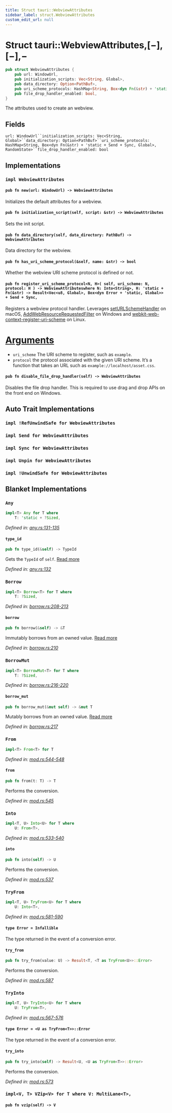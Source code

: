 ```yaml
---
title: Struct tauri::WebviewAttributes
sidebar_label: struct.WebviewAttributes
custom_edit_url: null
---
```


# Struct tauri::WebviewAttributes,\[−],\[−],−

```rs
pub struct WebviewAttributes {
    pub url: WindowUrl,
    pub initialization_scripts: Vec<String, Global>,
    pub data_directory: Option<PathBuf>,
    pub uri_scheme_protocols: HashMap<String, Box<dyn Fn(&str) + 'static + Send + Sync, Global>, RandomState>,
    pub file_drop_handler_enabled: bool,
}
```

The attributes used to create an webview.

## Fields

`url: WindowUrl``initialization_scripts: Vec<String, Global>``data_directory: Option<PathBuf>``uri_scheme_protocols: HashMap<String, Box<dyn Fn(&str) + 'static + Send + Sync, Global>, RandomState>``file_drop_handler_enabled: bool`

## Implementations

### `impl WebviewAttributes`

#### `pub fn new(url: WindowUrl) -> WebviewAttributes`

Initializes the default attributes for a webview.

#### `pub fn initialization_script(self, script: &str) -> WebviewAttributes`

Sets the init script.

#### `pub fn data_directory(self, data_directory: PathBuf) -> WebviewAttributes`

Data directory for the webview.

#### `pub fn has_uri_scheme_protocol(&self, name: &str) -> bool`

Whether the webview URI scheme protocol is defined or not.

#### `pub fn register_uri_scheme_protocol<N, H>( self, uri_scheme: N, protocol: H ) -> WebviewAttributeswhere N: Into<String>, H: 'static + Fn(&str) -> Result<Vec<u8, Global>, Box<dyn Error + 'static, Global>> + Send + Sync,`

Registers a webview protocol handler. Leverages [setURLSchemeHandler](https://developer.apple.com/documentation/webkit/wkwebviewconfiguration/2875766-seturlschemehandler) on macOS, [AddWebResourceRequestedFilter](https://docs.microsoft.com/en-us/dotnet/api/microsoft.web.webview2.core.corewebview2.addwebresourcerequestedfilter?view=webview2-dotnet-1.0.774.44) on Windows and [webkit-web-context-register-uri-scheme](https://webkitgtk.org/reference/webkit2gtk/stable/WebKitWebContext.html#webkit-web-context-register-uri-scheme) on Linux.

# [Arguments](/docs/api/rust/tauri/about:blank#arguments)

-   `uri_scheme` The URI scheme to register, such as `example`.
-   `protocol` the protocol associated with the given URI scheme. It’s a function that takes an URL such as `example://localhost/asset.css`.

#### `pub fn disable_file_drop_handler(self) -> WebviewAttributes`

Disables the file drop handler. This is required to use drag and drop APIs on the front end on Windows.

## Auto Trait Implementations

### `impl !RefUnwindSafe for WebviewAttributes`

### `impl Send for WebviewAttributes`

### `impl Sync for WebviewAttributes`

### `impl Unpin for WebviewAttributes`

### `impl !UnwindSafe for WebviewAttributes`

## Blanket Implementations

### `Any`

```rs
impl<T> Any for T where
    T: 'static + ?Sized, 
```

_Defined in: [any.rs:131-135](https://github.com/https://blob/e663bdd/core/tauri/src/https://doc.rust-lang.org/nightly/src/core/any.rs#L131-135)_

#### `type_id`

```rs
pub fn type_id(&self) -> TypeId
```

Gets the `TypeId` of `self`. [Read more](https://doc.rust-lang.org/nightly/core/any/trait.Any.html#tymethod.type_id)

_Defined in: [any.rs:132](https://github.com/https://blob/e663bdd/core/tauri/src/https://doc.rust-lang.org/nightly/src/core/any.rs#L132)_

### `Borrow`

```rs
impl<T> Borrow<T> for T where
    T: ?Sized, 
```

_Defined in: [borrow.rs:208-213](https://github.com/https://blob/e663bdd/core/tauri/src/https://doc.rust-lang.org/nightly/src/core/borrow.rs#L208-213)_

#### `borrow`

```rs
pub fn borrow(&self) -> &T
```

Immutably borrows from an owned value. [Read more](https://doc.rust-lang.org/nightly/core/borrow/trait.Borrow.html#tymethod.borrow)

_Defined in: [borrow.rs:210](https://github.com/https://blob/e663bdd/core/tauri/src/https://doc.rust-lang.org/nightly/src/core/borrow.rs#L210)_

### `BorrowMut`

```rs
impl<T> BorrowMut<T> for T where
    T: ?Sized, 
```

_Defined in: [borrow.rs:216-220](https://github.com/https://blob/e663bdd/core/tauri/src/https://doc.rust-lang.org/nightly/src/core/borrow.rs#L216-220)_

#### `borrow_mut`

```rs
pub fn borrow_mut(&mut self) -> &mut T
```

Mutably borrows from an owned value. [Read more](https://doc.rust-lang.org/nightly/core/borrow/trait.BorrowMut.html#tymethod.borrow_mut)

_Defined in: [borrow.rs:217](https://github.com/https://blob/e663bdd/core/tauri/src/https://doc.rust-lang.org/nightly/src/core/borrow.rs#L217)_

### `From`

```rs
impl<T> From<T> for T
```

_Defined in: [mod.rs:544-548](https://github.com/https://blob/e663bdd/core/tauri/src/https://doc.rust-lang.org/nightly/src/core/convert/mod.rs#L544-548)_

#### `from`

```rs
pub fn from(t: T) -> T
```

Performs the conversion.

_Defined in: [mod.rs:545](https://github.com/https://blob/e663bdd/core/tauri/src/https://doc.rust-lang.org/nightly/src/core/convert/mod.rs#L545)_

### `Into`

```rs
impl<T, U> Into<U> for T where
    U: From<T>, 
```

_Defined in: [mod.rs:533-540](https://github.com/https://blob/e663bdd/core/tauri/src/https://doc.rust-lang.org/nightly/src/core/convert/mod.rs#L533-540)_

#### `into`

```rs
pub fn into(self) -> U
```

Performs the conversion.

_Defined in: [mod.rs:537](https://github.com/https://blob/e663bdd/core/tauri/src/https://doc.rust-lang.org/nightly/src/core/convert/mod.rs#L537)_

### `TryFrom`

```rs
impl<T, U> TryFrom<U> for T where
    U: Into<T>, 
```

_Defined in: [mod.rs:581-590](https://github.com/https://blob/e663bdd/core/tauri/src/https://doc.rust-lang.org/nightly/src/core/convert/mod.rs#L581-590)_

#### `type Error = Infallible`

The type returned in the event of a conversion error.

#### `try_from`

```rs
pub fn try_from(value: U) -> Result<T, <T as TryFrom<U>>::Error>
```

Performs the conversion.

_Defined in: [mod.rs:587](https://github.com/https://blob/e663bdd/core/tauri/src/https://doc.rust-lang.org/nightly/src/core/convert/mod.rs#L587)_

### `TryInto`

```rs
impl<T, U> TryInto<U> for T where
    U: TryFrom<T>, 
```

_Defined in: [mod.rs:567-576](https://github.com/https://blob/e663bdd/core/tauri/src/https://doc.rust-lang.org/nightly/src/core/convert/mod.rs#L567-576)_

#### `type Error = <U as TryFrom<T>>::Error`

The type returned in the event of a conversion error.

#### `try_into`

```rs
pub fn try_into(self) -> Result<U, <U as TryFrom<T>>::Error>
```

Performs the conversion.

_Defined in: [mod.rs:573](https://github.com/https://blob/e663bdd/core/tauri/src/https://doc.rust-lang.org/nightly/src/core/convert/mod.rs#L573)_

### `impl<V, T> VZip<V> for T where V: MultiLane<T>,`

#### `pub fn vzip(self) -> V`
